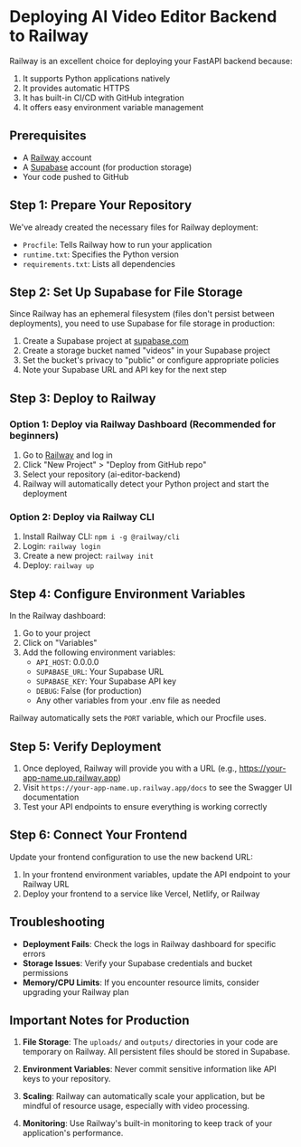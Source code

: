 # Deploying AI Video Editor Backend to Railway

Railway is an excellent choice for deploying your FastAPI backend because:
1. It supports Python applications natively
2. It provides automatic HTTPS
3. It has built-in CI/CD with GitHub integration
4. It offers easy environment variable management

## Prerequisites

- A [Railway](https://railway.app/) account
- A [Supabase](https://supabase.com/) account (for production storage)
- Your code pushed to GitHub

## Step 1: Prepare Your Repository

We've already created the necessary files for Railway deployment:
- `Procfile`: Tells Railway how to run your application
- `runtime.txt`: Specifies the Python version
- `requirements.txt`: Lists all dependencies

## Step 2: Set Up Supabase for File Storage

Since Railway has an ephemeral filesystem (files don't persist between deployments), you need to use Supabase for file storage in production:

1. Create a Supabase project at [supabase.com](https://supabase.com/)
2. Create a storage bucket named "videos" in your Supabase project
3. Set the bucket's privacy to "public" or configure appropriate policies
4. Note your Supabase URL and API key for the next step

## Step 3: Deploy to Railway

### Option 1: Deploy via Railway Dashboard (Recommended for beginners)

1. Go to [Railway](https://railway.app/) and log in
2. Click "New Project" > "Deploy from GitHub repo"
3. Select your repository (ai-editor-backend)
4. Railway will automatically detect your Python project and start the deployment

### Option 2: Deploy via Railway CLI

1. Install Railway CLI: `npm i -g @railway/cli`
2. Login: `railway login`
3. Create a new project: `railway init`
4. Deploy: `railway up`

## Step 4: Configure Environment Variables

In the Railway dashboard:
1. Go to your project
2. Click on "Variables"
3. Add the following environment variables:
   - `API_HOST`: 0.0.0.0
   - `SUPABASE_URL`: Your Supabase URL
   - `SUPABASE_KEY`: Your Supabase API key
   - `DEBUG`: False (for production)
   - Any other variables from your .env file as needed

Railway automatically sets the `PORT` variable, which our Procfile uses.

## Step 5: Verify Deployment

1. Once deployed, Railway will provide you with a URL (e.g., https://your-app-name.up.railway.app)
2. Visit `https://your-app-name.up.railway.app/docs` to see the Swagger UI documentation
3. Test your API endpoints to ensure everything is working correctly

## Step 6: Connect Your Frontend

Update your frontend configuration to use the new backend URL:
1. In your frontend environment variables, update the API endpoint to your Railway URL
2. Deploy your frontend to a service like Vercel, Netlify, or Railway

## Troubleshooting

- **Deployment Fails**: Check the logs in Railway dashboard for specific errors
- **Storage Issues**: Verify your Supabase credentials and bucket permissions
- **Memory/CPU Limits**: If you encounter resource limits, consider upgrading your Railway plan

## Important Notes for Production

1. **File Storage**: The `uploads/` and `outputs/` directories in your code are temporary on Railway. All persistent files should be stored in Supabase.

2. **Environment Variables**: Never commit sensitive information like API keys to your repository.

3. **Scaling**: Railway can automatically scale your application, but be mindful of resource usage, especially with video processing.

4. **Monitoring**: Use Railway's built-in monitoring to keep track of your application's performance.

